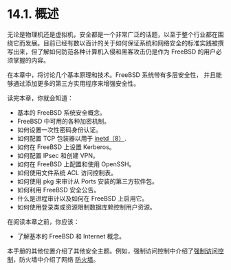 # 14.1. 概述


无论是物理机还是虚拟机，安全都是一个非常广泛的话题，以至于整个行业都在围绕它而发展。目前已经有数以百计的关于如何保证系统和网络安全的标准实践被撰写出来，但了解如何防范各种计算机入侵和黑客攻击仍是作为 FreeBSD 的用户必须掌握的内容。

在本章中，将讨论几个基本原理和技术。FreeBSD 系统带有多层安全性， 并且能够通过添加更多的第三方实用程序来增强安全性。

读完本章，你就会知道：

- 基本的 FreeBSD 系统安全概念。
- FreeBSD 中可用的各种加密机制。
- 如何设置一次性密码身份认证。
- 如何配置 TCP 包装器以用于 [inetd（8）](https://www.freebsd.org/cgi/man.cgi?query=inetd&sektion=8&format=html).
- 如何在 FreeBSD 上设置 Kerberos。
- 如何配置 IPsec 和创建 VPN。
- 如何在 FreeBSD 上配置和使用 OpenSSH。
- 如何使用文件系统 ACL 访问控制表。
- 如何使用 pkg 来审计从 Ports 安装的第三方软件包。
- 如何利用 FreeBSD 安全公告。
- 什么是进程审计以及如何在 FreeBSD 上启用它。
- 如何使用登录类或资源限制数据库赖控制用户资源。

在阅读本章之前，你应该：

- 了解基本的 FreeBSD 和 Internet 概念。

本手册的其他位置介绍了其他安全主题。例如，强制访问控制中介绍了[强制访问控制](https://docs.freebsd.org/en/books/handbook/mac/index.html#mac)，防火墙中介绍了网络 [防火墙](https://docs.freebsd.org/en/books/handbook/firewalls/index.html#firewalls)。

